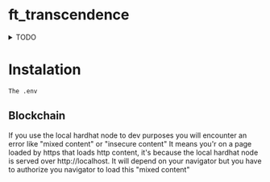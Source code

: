 # ft_transcendence

<details>

<summary>TODO</summary>

## Continuous


- [x] Major module: Use a framework to build the backend.

- [x] Minor module: Use a database for the backend.

- [ ] Minor module: Expanding browser compatibility.

- [x] Minor module: Supports multiple languages.

## Start - Middle

- [ ] Major module: Standard user management, authentication, users across tournaments.

- [x] Major module: Implementing a remote authentication.

- [x] Major module: Implement Two-Factor Authentication (2FA) and JWT.

- [ ] Minor module: User and Game Stats Dashboards


## Middle - End

- [ ] Major module: Remote players

- [ ] Major module: Multiplayer (more than 2 players in the same game).

- [x] Major module: Live chat.

- [x] Major module: Introduce an AI opponent.

- [ ] Major module: Replace basic Pong with server-side Pong and implement an API.

## End

- [ ] Major module: Store the score of a tournament in the Blockchain.

- [x] Minor module: Monitoring system

## Not planned
• Graphics

• Major module: Enabling Pong gameplay via CLI against web users with
API integration.

• Major module: Add another game with user history and matchmaking.

• Minor module: Game customization options.

• Minor module: Server-Side Rendering (SSR) integration.

• Minor module: GDPR compliance options with user anonymization, local data management, and Account Deletion.

• Minor module: Support on all devices.


</details>

# Instalation

```The .env```

## Blockchain

If you use the local hardhat node to dev purposes you will encounter an error like "mixed content" or "insecure content"
It means you'r on a page loaded by https that loads http content, it's because the local hardhat node is served over http://localhost.
It will depend on your navigator but you have to authorize you navigator to load this "mixed content"
